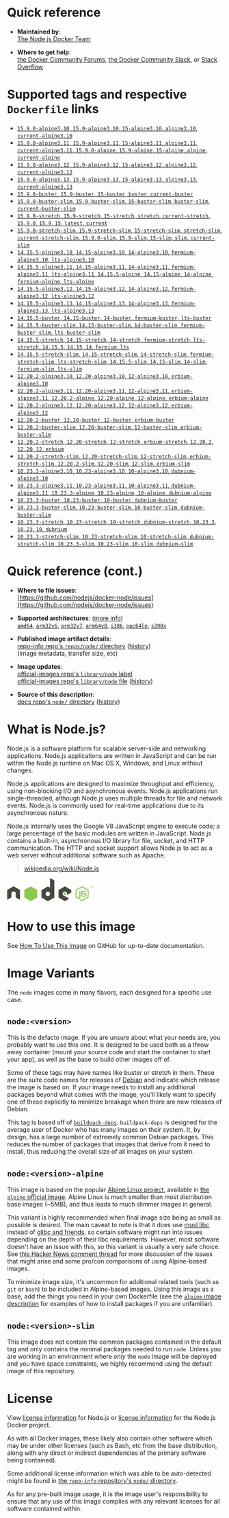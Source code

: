 <!--

********************************************************************************

WARNING:

    DO NOT EDIT "node/README.md"

    IT IS AUTO-GENERATED

    (from the other files in "node/" combined with a set of templates)

********************************************************************************

-->

# Quick reference

-	**Maintained by**:  
	[The Node.js Docker Team](https://github.com/nodejs/docker-node)

-	**Where to get help**:  
	[the Docker Community Forums](https://forums.docker.com/), [the Docker Community Slack](https://dockr.ly/slack), or [Stack Overflow](https://stackoverflow.com/search?tab=newest&q=docker)

# Supported tags and respective `Dockerfile` links

-	[`15.9.0-alpine3.10`, `15.9-alpine3.10`, `15-alpine3.10`, `alpine3.10`, `current-alpine3.10`](https://github.com/nodejs/docker-node/blob/f0ee14fac7ee37f694baa9dabfeb0a3dd1cc3a93/15/alpine3.10/Dockerfile)
-	[`15.9.0-alpine3.11`, `15.9-alpine3.11`, `15-alpine3.11`, `alpine3.11`, `current-alpine3.11`, `15.9.0-alpine`, `15.9-alpine`, `15-alpine`, `alpine`, `current-alpine`](https://github.com/nodejs/docker-node/blob/f0ee14fac7ee37f694baa9dabfeb0a3dd1cc3a93/15/alpine3.11/Dockerfile)
-	[`15.9.0-alpine3.12`, `15.9-alpine3.12`, `15-alpine3.12`, `alpine3.12`, `current-alpine3.12`](https://github.com/nodejs/docker-node/blob/f0ee14fac7ee37f694baa9dabfeb0a3dd1cc3a93/15/alpine3.12/Dockerfile)
-	[`15.9.0-alpine3.13`, `15.9-alpine3.13`, `15-alpine3.13`, `alpine3.13`, `current-alpine3.13`](https://github.com/nodejs/docker-node/blob/f0ee14fac7ee37f694baa9dabfeb0a3dd1cc3a93/15/alpine3.13/Dockerfile)
-	[`15.9.0-buster`, `15.9-buster`, `15-buster`, `buster`, `current-buster`](https://github.com/nodejs/docker-node/blob/f0ee14fac7ee37f694baa9dabfeb0a3dd1cc3a93/15/buster/Dockerfile)
-	[`15.9.0-buster-slim`, `15.9-buster-slim`, `15-buster-slim`, `buster-slim`, `current-buster-slim`](https://github.com/nodejs/docker-node/blob/f0ee14fac7ee37f694baa9dabfeb0a3dd1cc3a93/15/buster-slim/Dockerfile)
-	[`15.9.0-stretch`, `15.9-stretch`, `15-stretch`, `stretch`, `current-stretch`, `15.9.0`, `15.9`, `15`, `latest`, `current`](https://github.com/nodejs/docker-node/blob/f0ee14fac7ee37f694baa9dabfeb0a3dd1cc3a93/15/stretch/Dockerfile)
-	[`15.9.0-stretch-slim`, `15.9-stretch-slim`, `15-stretch-slim`, `stretch-slim`, `current-stretch-slim`, `15.9.0-slim`, `15.9-slim`, `15-slim`, `slim`, `current-slim`](https://github.com/nodejs/docker-node/blob/f0ee14fac7ee37f694baa9dabfeb0a3dd1cc3a93/15/stretch-slim/Dockerfile)
-	[`14.15.5-alpine3.10`, `14.15-alpine3.10`, `14-alpine3.10`, `fermium-alpine3.10`, `lts-alpine3.10`](https://github.com/nodejs/docker-node/blob/884bf23823005e9fba035ae34184222e030189db/14/alpine3.10/Dockerfile)
-	[`14.15.5-alpine3.11`, `14.15-alpine3.11`, `14-alpine3.11`, `fermium-alpine3.11`, `lts-alpine3.11`, `14.15.5-alpine`, `14.15-alpine`, `14-alpine`, `fermium-alpine`, `lts-alpine`](https://github.com/nodejs/docker-node/blob/884bf23823005e9fba035ae34184222e030189db/14/alpine3.11/Dockerfile)
-	[`14.15.5-alpine3.12`, `14.15-alpine3.12`, `14-alpine3.12`, `fermium-alpine3.12`, `lts-alpine3.12`](https://github.com/nodejs/docker-node/blob/884bf23823005e9fba035ae34184222e030189db/14/alpine3.12/Dockerfile)
-	[`14.15.5-alpine3.13`, `14.15-alpine3.13`, `14-alpine3.13`, `fermium-alpine3.13`, `lts-alpine3.13`](https://github.com/nodejs/docker-node/blob/dbee85cde7c9d11d9df2d9305df4039942fc1ba9/14/alpine3.13/Dockerfile)
-	[`14.15.5-buster`, `14.15-buster`, `14-buster`, `fermium-buster`, `lts-buster`](https://github.com/nodejs/docker-node/blob/884bf23823005e9fba035ae34184222e030189db/14/buster/Dockerfile)
-	[`14.15.5-buster-slim`, `14.15-buster-slim`, `14-buster-slim`, `fermium-buster-slim`, `lts-buster-slim`](https://github.com/nodejs/docker-node/blob/884bf23823005e9fba035ae34184222e030189db/14/buster-slim/Dockerfile)
-	[`14.15.5-stretch`, `14.15-stretch`, `14-stretch`, `fermium-stretch`, `lts-stretch`, `14.15.5`, `14.15`, `14`, `fermium`, `lts`](https://github.com/nodejs/docker-node/blob/884bf23823005e9fba035ae34184222e030189db/14/stretch/Dockerfile)
-	[`14.15.5-stretch-slim`, `14.15-stretch-slim`, `14-stretch-slim`, `fermium-stretch-slim`, `lts-stretch-slim`, `14.15.5-slim`, `14.15-slim`, `14-slim`, `fermium-slim`, `lts-slim`](https://github.com/nodejs/docker-node/blob/884bf23823005e9fba035ae34184222e030189db/14/stretch-slim/Dockerfile)
-	[`12.20.2-alpine3.10`, `12.20-alpine3.10`, `12-alpine3.10`, `erbium-alpine3.10`](https://github.com/nodejs/docker-node/blob/dbee85cde7c9d11d9df2d9305df4039942fc1ba9/12/alpine3.10/Dockerfile)
-	[`12.20.2-alpine3.11`, `12.20-alpine3.11`, `12-alpine3.11`, `erbium-alpine3.11`, `12.20.2-alpine`, `12.20-alpine`, `12-alpine`, `erbium-alpine`](https://github.com/nodejs/docker-node/blob/dbee85cde7c9d11d9df2d9305df4039942fc1ba9/12/alpine3.11/Dockerfile)
-	[`12.20.2-alpine3.12`, `12.20-alpine3.12`, `12-alpine3.12`, `erbium-alpine3.12`](https://github.com/nodejs/docker-node/blob/dbee85cde7c9d11d9df2d9305df4039942fc1ba9/12/alpine3.12/Dockerfile)
-	[`12.20.2-buster`, `12.20-buster`, `12-buster`, `erbium-buster`](https://github.com/nodejs/docker-node/blob/dbee85cde7c9d11d9df2d9305df4039942fc1ba9/12/buster/Dockerfile)
-	[`12.20.2-buster-slim`, `12.20-buster-slim`, `12-buster-slim`, `erbium-buster-slim`](https://github.com/nodejs/docker-node/blob/dbee85cde7c9d11d9df2d9305df4039942fc1ba9/12/buster-slim/Dockerfile)
-	[`12.20.2-stretch`, `12.20-stretch`, `12-stretch`, `erbium-stretch`, `12.20.2`, `12.20`, `12`, `erbium`](https://github.com/nodejs/docker-node/blob/dbee85cde7c9d11d9df2d9305df4039942fc1ba9/12/stretch/Dockerfile)
-	[`12.20.2-stretch-slim`, `12.20-stretch-slim`, `12-stretch-slim`, `erbium-stretch-slim`, `12.20.2-slim`, `12.20-slim`, `12-slim`, `erbium-slim`](https://github.com/nodejs/docker-node/blob/dbee85cde7c9d11d9df2d9305df4039942fc1ba9/12/stretch-slim/Dockerfile)
-	[`10.23.3-alpine3.10`, `10.23-alpine3.10`, `10-alpine3.10`, `dubnium-alpine3.10`](https://github.com/nodejs/docker-node/blob/dbee85cde7c9d11d9df2d9305df4039942fc1ba9/10/alpine3.10/Dockerfile)
-	[`10.23.3-alpine3.11`, `10.23-alpine3.11`, `10-alpine3.11`, `dubnium-alpine3.11`, `10.23.3-alpine`, `10.23-alpine`, `10-alpine`, `dubnium-alpine`](https://github.com/nodejs/docker-node/blob/dbee85cde7c9d11d9df2d9305df4039942fc1ba9/10/alpine3.11/Dockerfile)
-	[`10.23.3-buster`, `10.23-buster`, `10-buster`, `dubnium-buster`](https://github.com/nodejs/docker-node/blob/dbee85cde7c9d11d9df2d9305df4039942fc1ba9/10/buster/Dockerfile)
-	[`10.23.3-buster-slim`, `10.23-buster-slim`, `10-buster-slim`, `dubnium-buster-slim`](https://github.com/nodejs/docker-node/blob/dbee85cde7c9d11d9df2d9305df4039942fc1ba9/10/buster-slim/Dockerfile)
-	[`10.23.3-stretch`, `10.23-stretch`, `10-stretch`, `dubnium-stretch`, `10.23.3`, `10.23`, `10`, `dubnium`](https://github.com/nodejs/docker-node/blob/dbee85cde7c9d11d9df2d9305df4039942fc1ba9/10/stretch/Dockerfile)
-	[`10.23.3-stretch-slim`, `10.23-stretch-slim`, `10-stretch-slim`, `dubnium-stretch-slim`, `10.23.3-slim`, `10.23-slim`, `10-slim`, `dubnium-slim`](https://github.com/nodejs/docker-node/blob/dbee85cde7c9d11d9df2d9305df4039942fc1ba9/10/stretch-slim/Dockerfile)

# Quick reference (cont.)

-	**Where to file issues**:  
	[https://github.com/nodejs/docker-node/issues](https://github.com/nodejs/docker-node/issues)

-	**Supported architectures**: ([more info](https://github.com/docker-library/official-images#architectures-other-than-amd64))  
	[`amd64`](https://hub.docker.com/r/amd64/node/), [`arm32v6`](https://hub.docker.com/r/arm32v6/node/), [`arm32v7`](https://hub.docker.com/r/arm32v7/node/), [`arm64v8`](https://hub.docker.com/r/arm64v8/node/), [`i386`](https://hub.docker.com/r/i386/node/), [`ppc64le`](https://hub.docker.com/r/ppc64le/node/), [`s390x`](https://hub.docker.com/r/s390x/node/)

-	**Published image artifact details**:  
	[repo-info repo's `repos/node/` directory](https://github.com/docker-library/repo-info/blob/master/repos/node) ([history](https://github.com/docker-library/repo-info/commits/master/repos/node))  
	(image metadata, transfer size, etc)

-	**Image updates**:  
	[official-images repo's `library/node` label](https://github.com/docker-library/official-images/issues?q=label%3Alibrary%2Fnode)  
	[official-images repo's `library/node` file](https://github.com/docker-library/official-images/blob/master/library/node) ([history](https://github.com/docker-library/official-images/commits/master/library/node))

-	**Source of this description**:  
	[docs repo's `node/` directory](https://github.com/docker-library/docs/tree/master/node) ([history](https://github.com/docker-library/docs/commits/master/node))

# What is Node.js?

Node.js is a software platform for scalable server-side and networking applications. Node.js applications are written in JavaScript and can be run within the Node.js runtime on Mac OS X, Windows, and Linux without changes.

Node.js applications are designed to maximize throughput and efficiency, using non-blocking I/O and asynchronous events. Node.js applications run single-threaded, although Node.js uses multiple threads for file and network events. Node.js is commonly used for real-time applications due to its asynchronous nature.

Node.js internally uses the Google V8 JavaScript engine to execute code; a large percentage of the basic modules are written in JavaScript. Node.js contains a built-in, asynchronous I/O library for file, socket, and HTTP communication. The HTTP and socket support allows Node.js to act as a web server without additional software such as Apache.

> [wikipedia.org/wiki/Node.js](https://en.wikipedia.org/wiki/Node.js)

![logo](https://raw.githubusercontent.com/docker-library/docs/01c12653951b2fe592c1f93a13b4e289ada0e3a1/node/logo.png)

# How to use this image

See [How To Use This Image](https://github.com/nodejs/docker-node/blob/master/README.md#how-to-use-this-image) on GitHub for up-to-date documentation.

# Image Variants

The `node` images come in many flavors, each designed for a specific use case.

## `node:<version>`

This is the defacto image. If you are unsure about what your needs are, you probably want to use this one. It is designed to be used both as a throw away container (mount your source code and start the container to start your app), as well as the base to build other images off of.

Some of these tags may have names like buster or stretch in them. These are the suite code names for releases of [Debian](https://wiki.debian.org/DebianReleases) and indicate which release the image is based on. If your image needs to install any additional packages beyond what comes with the image, you'll likely want to specify one of these explicitly to minimize breakage when there are new releases of Debian.

This tag is based off of [`buildpack-deps`](https://hub.docker.com/_/buildpack-deps/). `buildpack-deps` is designed for the average user of Docker who has many images on their system. It, by design, has a large number of extremely common Debian packages. This reduces the number of packages that images that derive from it need to install, thus reducing the overall size of all images on your system.

## `node:<version>-alpine`

This image is based on the popular [Alpine Linux project](https://alpinelinux.org), available in [the `alpine` official image](https://hub.docker.com/_/alpine). Alpine Linux is much smaller than most distribution base images (~5MB), and thus leads to much slimmer images in general.

This variant is highly recommended when final image size being as small as possible is desired. The main caveat to note is that it does use [musl libc](https://musl.libc.org) instead of [glibc and friends](https://www.etalabs.net/compare_libcs.html), so certain software might run into issues depending on the depth of their libc requirements. However, most software doesn't have an issue with this, so this variant is usually a very safe choice. See [this Hacker News comment thread](https://news.ycombinator.com/item?id=10782897) for more discussion of the issues that might arise and some pro/con comparisons of using Alpine-based images.

To minimize image size, it's uncommon for additional related tools (such as `git` or `bash`) to be included in Alpine-based images. Using this image as a base, add the things you need in your own Dockerfile (see the [`alpine` image description](https://hub.docker.com/_/alpine/) for examples of how to install packages if you are unfamiliar).

## `node:<version>-slim`

This image does not contain the common packages contained in the default tag and only contains the minimal packages needed to run `node`. Unless you are working in an environment where *only* the `node` image will be deployed and you have space constraints, we highly recommend using the default image of this repository.

# License

View [license information](https://github.com/nodejs/node/blob/master/LICENSE) for Node.js or [license information](https://github.com/nodejs/docker-node/blob/master/LICENSE) for the Node.js Docker project.

As with all Docker images, these likely also contain other software which may be under other licenses (such as Bash, etc from the base distribution, along with any direct or indirect dependencies of the primary software being contained).

Some additional license information which was able to be auto-detected might be found in [the `repo-info` repository's `node/` directory](https://github.com/docker-library/repo-info/tree/master/repos/node).

As for any pre-built image usage, it is the image user's responsibility to ensure that any use of this image complies with any relevant licenses for all software contained within.
